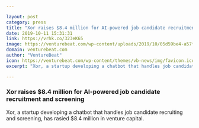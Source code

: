 ```yaml
---

layout: post
category: press
title: "Xor raises $8.4 million for AI-powered job candidate recruitment and screening"
date: 2019-10-11 15:31:31
link: https://vrhk.co/323eK65
image: https://venturebeat.com/wp-content/uploads/2019/10/05d59be4-a57f-4e67-b765-204e3557eb33.png?w=1200&strip=all
domain: venturebeat.com
author: "VentureBeat"
icon: https://venturebeat.com/wp-content/themes/vb-news/img/favicon.ico
excerpt: "Xor, a startup developing a chatbot that handles job candidate recruiting and screening, has rasied $8.4 million in venture capital."

---
```


### Xor raises $8.4 million for AI-powered job candidate recruitment and screening

Xor, a startup developing a chatbot that handles job candidate recruiting and screening, has rasied $8.4 million in venture capital.